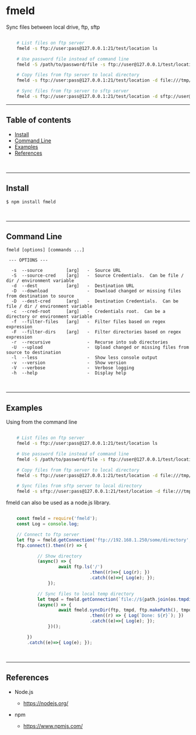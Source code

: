 
# fmeld

Sync files between local drive, ftp, sftp


``` bash

    # List files on ftp server
    fmeld -s ftp://user:pass@127.0.0.1:21/test/location ls

    # Use password file instead of command line
    fmeld -S /path/to/password/file -s ftp://user@127.0.0.1/test/location ls

    # Copy files from ftp server to local directory
    fmeld -s ftp://user:pass@127.0.0.1:21/test/location -d file:///tmp/some/path cp

    # Sync files from ftp server to sftp server
    fmeld -s ftp://user:pass@127.0.0.1:21/test/location -d sftp://user@127.0.0.1:22/test/location sync -Dr

```


---------------------------------------------------------------------
## Table of contents

* [Install](#install)
* [Command Line](#command-line)
* [Examples](#examples)
* [References](#references)

&nbsp;


---------------------------------------------------------------------
## Install

    $ npm install fmeld

&nbsp;

---------------------------------------------------------------------
## Command Line

```
fmeld [options] [commands ...]

 --- OPTIONS ---

  -s  --source         [arg]   -  Source URL
  -S  --source-cred    [arg]   -  Source Credentials.  Can be file / dir / environment variable
  -d  --dest           [arg]   -  Destination URL
  -D  --download               -  Download changed or missing files from destination to source
  -D  --dest-cred      [arg]   -  Destination Credentials.  Can be file / dir / environment variable
  -c  --cred-root      [arg]   -  Credentials root.  Can be a directory or environment variable
  -f  --filter-files   [arg]   -  Filter files based on regex expression
  -F  --filter-dirs    [arg]   -  Filter directories based on regex expression
  -r  --recursive              -  Recurse into sub directories
  -U  --upload                 -  Upload changed or missing files from source to destination
  -l  --less                   -  Show less console output
  -v  --version                -  Show version
  -V  --verbose                -  Verbose logging
  -h  --help                   -  Display help

```

&nbsp;


---------------------------------------------------------------------
## Examples


Using from the command line

``` bash

    # List files on ftp server
    fmeld -s ftp://user:pass@127.0.0.1:21/test/location ls

    # Use password file instead of command line
    fmeld -S /path/to/password/file -s ftp://user@127.0.0.1/test/location ls

    # Copy files from ftp server to local directory
    fmeld -s ftp://user:pass@127.0.0.1:21/test/location -d file:///tmp/some/path cp

    # Sync files from sftp server to local directory
    fmeld -s sftp://user:pass@127.0.0.1:21/test/location -d file:///tmp/some/path sync -Dr


```


fmeld can also be used as a node.js library.

``` javascript

    const fmeld = require('fmeld');
    const Log = console.log;

    // Connect to ftp server
    let ftp = fmeld.getConnection('ftp://192.168.1.250/some/directory', null, {verbose: true});
    ftp.connect().then((r) => {

            // Show directory
            (async() => {
                    await ftp.ls('/')
                                .then((r)=>{ Log(r); })
                                .catch((e)=>{ Log(e); });
                });

            // Sync files to local temp directory
            let tmpd = fmeld.getConnection(`file://${path.join(os.tmpdir(), 'test')}`, null, {verbose: true});
            (async() => {
                    await fmeld.syncDir(ftp, tmpd, ftp.makePath(), tmpd.makePath(), {recursive: true}, fmeld.stdoutProgress)
                                .then((r) => { Log(`Done: ${r}`); })
                                .catch((e)=>{ Log(e); });
                })();

        })
        .catch((e)=>{ Log(e); });

```

&nbsp;


---------------------------------------------------------------------
## References

- Node.js
    - https://nodejs.org/

- npm
    - https://www.npmjs.com/
